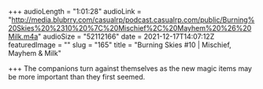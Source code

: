 +++
audioLength = "1:01:28"
audioLink = "http://media.blubrry.com/casualrp/podcast.casualrp.com/public/Burning%20Skies%20%2310%20%7C%20Mischief%2C%20Mayhem%20%26%20Milk.m4a"
audioSize = "52112166"
date = 2021-12-17T14:07:12Z
featuredImage = ""
slug = "165"
title = "Burning Skies #10 | Mischief, Mayhem & Milk"

+++
The companions turn against themselves as the new magic items may be more important than they first seemed.